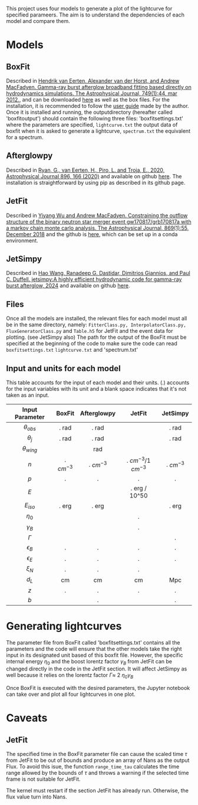 This project uses four models to generate a plot of the lightcurve for specified parameers. The aim is to understand the dependencies of each model and compare them.

# Models
## BoxFit

Described in [Hendrik van Eerten, Alexander van der Horst, and Andrew MacFadyen. Gamma-ray burst afterglow broadband fitting based directly on hydrodynamics simulations. The Astrophysical Journal, 749(1):44, mar 2012.](https://arxiv.org/abs/1110.5089), and can be downloaded [here](https://cosmo.nyu.edu/afterglowlibrary/boxfit2011.html) as well as the box files. 
For the installation, it is recommended to follow the [user guide](https://cosmo.nyu.edu/afterglowlibrary/boxfitdatav2/boxfitguidev2.pdf) made by the author. 
Once it is installed and running, the outputdirectory (hereafter called 'boxfitoutput') should contain the following three files: 'boxfitsettings.txt' where the parameters are specified, `lightcurve.txt` the output data of boxfit when it is asked to generate a lightcurve, `spectrum.txt` the equivalent for a spectrum.

## Afterglowpy

Described in [Ryan, G., van Eerten, H., Piro, L. and Troja, E., 2020, Astrophysical Journal 896, 166 (2020)](https://arxiv.org/abs/1909.11691) and available on github [here](https://github.com/geoffryan/afterglowpy?tab=readme-ov-file).
The installation is straightforward by using pip as described in its github page. 

## JetFit

Described in [Yiyang Wu and Andrew MacFadyen. Constraining the outflow structure of the binary neutron star merger event gw170817/grb170817a with a markov chain monte carlo analysis. The Astrophysical Journal, 869(1):55, December 2018](https://arxiv.org/abs/1809.06843) and the github is [here](https://github.com/NYU-CAL/JetFit), which can be set up in a conda environment.

## JetSimpy

Described in [Hao Wang, Ranadeep G. Dastidar, Dimitrios Giannios, and Paul C. Duffell. jetsimpy:A highly efficient hydrodynamic code for gamma-ray burst afterglow, 2024](https://arxiv.org/html/2402.19359v1) and available on github [here](https://github.com/haowang-astro/jetsimpy).

## Files

Once all the models are installed, the relevant files for each model must all be in the same directory, namely: `FitterClass.py, InterpolatorClass.py, FluxGeneratorClass.py` and `Table.h5` for JetFit and the event data for plotting. (see JetSimpy also)
The path for the output of the BoxFit must be specified at the beginning of the code to make sure the code can read `boxfitsettings.txt` `lightcurve.txt` and 'spectrum.txt'

## Input and units for each model

This table accounts for the input of each model and their units. 
(.) accounts for the input variables with its unit and a blank space indicates that it's not taken as an input. 

| Input Parameter | BoxFit | Afterglowpy | JetFit | JetSimpy |
|:--------:|:--------:|:--------:| :--------:| :--------:|
|  $\theta_{obs}$   | . rad   | . rad  |   | . rad  |
|  $\theta_{j}$    | . rad   |  . rad  |   | . rad  |
|  $\theta_{wing}$    |    |  rad   |   |  |
|  $n$    | . $cm^{-3}$   | . $cm^{-3}$   | . $cm^{-3}$/1 $cm^{-3}$  | . $cm^{-3}$   |
|  $p$    |  .  |  .   | .   | .  |
|  $E$   |     |     | . erg / 10^50   |    |
|  $E_{iso}$   |  . erg   | . erg   |   | . erg   |
|  $\eta_0$   |     |    | .   |    |
|  $\gamma_B$    |     |    | .   |    |
|  $\Gamma$    |     |    |    | .  |
|  $\epsilon_B$   |  .  |  .   | .   | .  |
|  $\epsilon_E$   |  .   |  .  | .  | .  |
|  $\xi_N$   |  .  |  .   | .   |   |
|  $d_L$   |  cm   |  cm   | cm  | Mpc   |
|  $z$   |  .  |  .   | .   | .  |
|  $b$   |    |  .   |   | .  |

# Generating lightcurves

The parameter file from BoxFit called 'boxfitsettings.txt' contains all the parameters and the code will ensure that the other models take the right input in its designated unit based of this boxfit file. However, the specific internal energy $\eta_0$ and the boost lorentz factor $\gamma_B$ from JetFit can be changed directly in the code in the JetFit section. It will affect JetSimpy as well because it relies on the lorentz factor $\Gamma \approx$ 2 $\eta_0 \gamma_B$

Once BoxFit is executed with the desired parameters, the Jupyter notebook can take over and plot all four lightcurves in one plot. 

# Caveats

## JetFit

The specified time in the BoxFit parameter file can cause the scaled time $\tau$ from JetFit to be out of bounds and produce an array of Nans as the output Flux. To avoid this isue, the function `range_time_tau` calculates the time range allowed by the bounds of $\tau$ and throws a warning if the selected time frame is not suitable for JetFit.

The kernel must restart if the section JetFit has already run. Otherwise, the flux value turn into Nans. 
